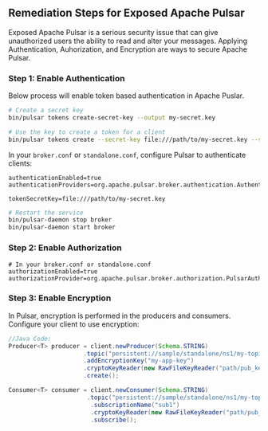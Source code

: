 

## Remediation Steps for Exposed Apache Pulsar 

Exposed Apache Pulsar is a serious security issue that can give unauthorized users the ability to read and alter your messages. Applying Authentication, Auhorization, and Encryption are ways to secure Apache Pulsar.

### Step 1: Enable Authentication
Below process will enable token based authentication in Apache Puslar.

```bash
# Create a secret key
bin/pulsar tokens create-secret-key --output my-secret.key

# Use the key to create a token for a client
bin/pulsar tokens create --secret-key file:///path/to/my-secret.key --subject client-1
```
In your `broker.conf` or `standalone.conf`, configure Pulsar to authenticate clients:

```properties
authenticationEnabled=true
authenticationProviders=org.apache.pulsar.broker.authentication.AuthenticationProviderToken

tokenSecretKey=file:///path/to/my-secret.key
```

```bash
# Restart the service
bin/pulsar-daemon stop broker
bin/pulsar-daemon start broker
```

### Step 2: Enable Authorization
```properties
# In your broker.conf or standalone.conf
authorizationEnabled=true
authorizationProvider=org.apache.pulsar.broker.authorization.PulsarAuthorizationProvider
```

### Step 3: Enable Encryption
In Pulsar, encryption is performed in the producers and consumers. Configure your client to use encryption:

```java
//Java Code:
Producer<T> producer = client.newProducer(Schema.STRING)
                     .topic("persistent://sample/standalone/ns1/my-topic")
                     .addEncryptionKey("my-app-key")
                     .cryptoKeyReader(new RawFileKeyReader("path/pub_key_file", "path/priv_key_file"))
                     .create();

Consumer<T> consumer = client.newConsumer(Schema.STRING)
                      .topic("persistent://sample/standalone/ns1/my-topic")
                       .subscriptionName("sub1")
                       .cryptoKeyReader(new RawFileKeyReader("path/pub_key_file", "path/priv_key_file")
                       .subscribe();
```